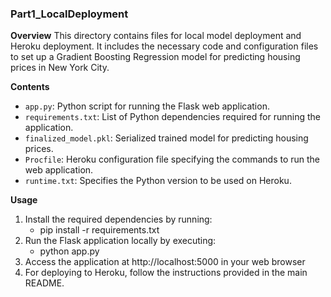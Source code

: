 ### Part1_LocalDeployment

**Overview**
This directory contains files for local model deployment and Heroku deployment. It includes the necessary code and configuration files to set up a Gradient Boosting Regression model for predicting housing prices in New York City.

**Contents**
- `app.py`: Python script for running the Flask web application.
- `requirements.txt`: List of Python dependencies required for running the application.
- `finalized_model.pkl`: Serialized trained model for predicting housing prices.
- `Procfile`: Heroku configuration file specifying the commands to run the web application.
- `runtime.txt`: Specifies the Python version to be used on Heroku.

**Usage**
1. Install the required dependencies by running:
   - pip install -r requirements.txt
2. Run the Flask application locally by executing:
   - python app.py
3. Access the application at http://localhost:5000 in your web browser
4. For deploying to Heroku, follow the instructions provided in the main README.
